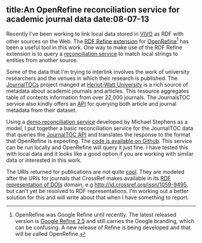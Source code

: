 title:An OpenRefine reconciliation service for academic journal data
date:08-07-13
----

Recently I've been working to link local data stored in [VIVO](http://vivoweb.org) as RDF with other sources on the Web.  The [RDF Refine extension](http://refine.deri.ie/docs) for [OpenRefine](http://openrefine.org/)[^refine] has been a useful tool in this work.  One way to make use of the RDF Refine extension is to query a [reconciliation service](https://github.com/OpenRefine/OpenRefine/wiki/Reconciliation-Service-API) to match local strings to entities from another source.

Some of the data that I'm trying to interlink involves the work of university researchers and the venues in which their research is published.  The [JournalTOCs](http://www.journaltocs.ac.uk/about.php) project manged at [Heriot-Watt University](http://www.hw.ac.uk/) is a rich source of metadata about academic journals and articles.  This resource aggregates table of contents information from over 22,000 journals.  The JournalsTOC service also kindly offers an [API](http://www.journaltocs.ac.uk/develop.php) for querying both article and journal metadata from their dataset.

Using a [demo reconciliation service](https://github.com/mikejs/reconcile-demo) developed by Michael Stephens as a model, I put together a basic reconciliation service for the JournalTOC data that queries the [JournalTOC API](http://www.journaltocs.ac.uk/develop.php) and translates the response to the format that OpenRefine is expecting.  The [code is available on Github](https://github.com/lawlesst/journaltocs-reconcile).  This service can be run locally and OpenRefine will query it just fine.  I have tested this with local data and it looks like a good option if you are working with similar data or interested in this work.

The URIs returned for publications are not quite [cool](http://www.w3.org/TR/cooluris/).  They are modeled after the URIs for journals that CrossRef makes available in its [RDF representation of DOIs](http://crosstech.crossref.org/2011/04/content_negotiation_for_crossr.html) domain, e.g http://id.crossref.org/issn/1059-9495, but can't yet be resolved to RDF representations.  I'm working out a better solution for this and will write about that when I have something to report.

[^refine]: OpenRefine was Google Refine until recently.  The latest released version is [Google Refine 2.5](http://openrefine.org/) and still carries the Google branding, which can be confusing.  A new release of Refine is being developed and that will be called OpenRefine.
